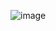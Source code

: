 ![image](https://user-images.githubusercontent.com/73439066/190924429-0710ee33-0ed8-4af4-a875-34942eb056a2.png)
